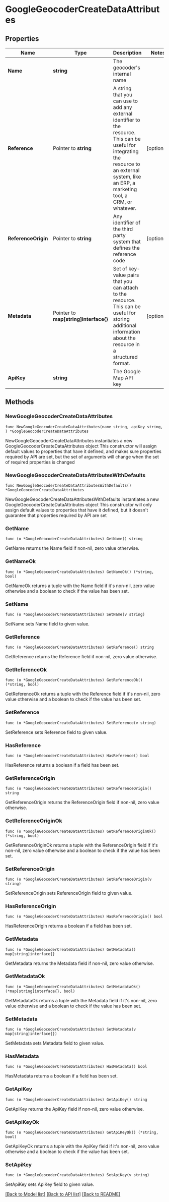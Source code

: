# GoogleGeocoderCreateDataAttributes

## Properties

Name | Type | Description | Notes
------------ | ------------- | ------------- | -------------
**Name** | **string** | The geocoder&#39;s internal name | 
**Reference** | Pointer to **string** | A string that you can use to add any external identifier to the resource. This can be useful for integrating the resource to an external system, like an ERP, a marketing tool, a CRM, or whatever. | [optional] 
**ReferenceOrigin** | Pointer to **string** | Any identifier of the third party system that defines the reference code | [optional] 
**Metadata** | Pointer to **map[string]interface{}** | Set of key-value pairs that you can attach to the resource. This can be useful for storing additional information about the resource in a structured format. | [optional] 
**ApiKey** | **string** | The Google Map API key | 

## Methods

### NewGoogleGeocoderCreateDataAttributes

`func NewGoogleGeocoderCreateDataAttributes(name string, apiKey string, ) *GoogleGeocoderCreateDataAttributes`

NewGoogleGeocoderCreateDataAttributes instantiates a new GoogleGeocoderCreateDataAttributes object
This constructor will assign default values to properties that have it defined,
and makes sure properties required by API are set, but the set of arguments
will change when the set of required properties is changed

### NewGoogleGeocoderCreateDataAttributesWithDefaults

`func NewGoogleGeocoderCreateDataAttributesWithDefaults() *GoogleGeocoderCreateDataAttributes`

NewGoogleGeocoderCreateDataAttributesWithDefaults instantiates a new GoogleGeocoderCreateDataAttributes object
This constructor will only assign default values to properties that have it defined,
but it doesn't guarantee that properties required by API are set

### GetName

`func (o *GoogleGeocoderCreateDataAttributes) GetName() string`

GetName returns the Name field if non-nil, zero value otherwise.

### GetNameOk

`func (o *GoogleGeocoderCreateDataAttributes) GetNameOk() (*string, bool)`

GetNameOk returns a tuple with the Name field if it's non-nil, zero value otherwise
and a boolean to check if the value has been set.

### SetName

`func (o *GoogleGeocoderCreateDataAttributes) SetName(v string)`

SetName sets Name field to given value.


### GetReference

`func (o *GoogleGeocoderCreateDataAttributes) GetReference() string`

GetReference returns the Reference field if non-nil, zero value otherwise.

### GetReferenceOk

`func (o *GoogleGeocoderCreateDataAttributes) GetReferenceOk() (*string, bool)`

GetReferenceOk returns a tuple with the Reference field if it's non-nil, zero value otherwise
and a boolean to check if the value has been set.

### SetReference

`func (o *GoogleGeocoderCreateDataAttributes) SetReference(v string)`

SetReference sets Reference field to given value.

### HasReference

`func (o *GoogleGeocoderCreateDataAttributes) HasReference() bool`

HasReference returns a boolean if a field has been set.

### GetReferenceOrigin

`func (o *GoogleGeocoderCreateDataAttributes) GetReferenceOrigin() string`

GetReferenceOrigin returns the ReferenceOrigin field if non-nil, zero value otherwise.

### GetReferenceOriginOk

`func (o *GoogleGeocoderCreateDataAttributes) GetReferenceOriginOk() (*string, bool)`

GetReferenceOriginOk returns a tuple with the ReferenceOrigin field if it's non-nil, zero value otherwise
and a boolean to check if the value has been set.

### SetReferenceOrigin

`func (o *GoogleGeocoderCreateDataAttributes) SetReferenceOrigin(v string)`

SetReferenceOrigin sets ReferenceOrigin field to given value.

### HasReferenceOrigin

`func (o *GoogleGeocoderCreateDataAttributes) HasReferenceOrigin() bool`

HasReferenceOrigin returns a boolean if a field has been set.

### GetMetadata

`func (o *GoogleGeocoderCreateDataAttributes) GetMetadata() map[string]interface{}`

GetMetadata returns the Metadata field if non-nil, zero value otherwise.

### GetMetadataOk

`func (o *GoogleGeocoderCreateDataAttributes) GetMetadataOk() (*map[string]interface{}, bool)`

GetMetadataOk returns a tuple with the Metadata field if it's non-nil, zero value otherwise
and a boolean to check if the value has been set.

### SetMetadata

`func (o *GoogleGeocoderCreateDataAttributes) SetMetadata(v map[string]interface{})`

SetMetadata sets Metadata field to given value.

### HasMetadata

`func (o *GoogleGeocoderCreateDataAttributes) HasMetadata() bool`

HasMetadata returns a boolean if a field has been set.

### GetApiKey

`func (o *GoogleGeocoderCreateDataAttributes) GetApiKey() string`

GetApiKey returns the ApiKey field if non-nil, zero value otherwise.

### GetApiKeyOk

`func (o *GoogleGeocoderCreateDataAttributes) GetApiKeyOk() (*string, bool)`

GetApiKeyOk returns a tuple with the ApiKey field if it's non-nil, zero value otherwise
and a boolean to check if the value has been set.

### SetApiKey

`func (o *GoogleGeocoderCreateDataAttributes) SetApiKey(v string)`

SetApiKey sets ApiKey field to given value.



[[Back to Model list]](../README.md#documentation-for-models) [[Back to API list]](../README.md#documentation-for-api-endpoints) [[Back to README]](../README.md)


